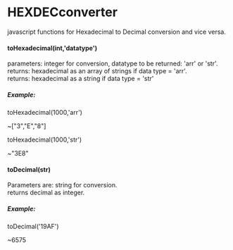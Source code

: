 # HEXDECconverter
javascript functions for Hexadecimal to Decimal conversion and vice versa.

#### toHexadecimal(int,'datatype')
parameters: integer for conversion, datatype to be returned: 'arr' or 'str'.  
returns: hexadecimal as an array of strings if data type = 'arr'.  
returns: hexadecimal as a string if data type = 'str'  

##### Example:

toHexadecimal(1000,'arr')

~["3","E","8"]

toHexadecimal(1000,'str')

~"3E8"

#### toDecimal(str)
Parameters are: string for conversion.  
returns decimal as integer.

##### Example:

toDecimal('19AF')

~6575
